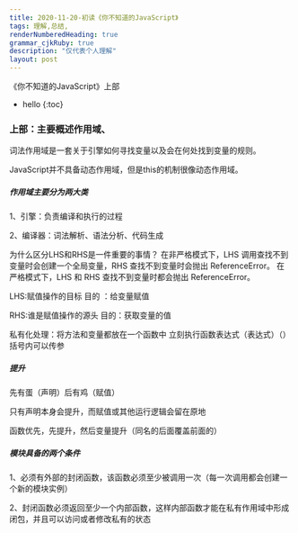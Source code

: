 ```yaml
---
title: 2020-11-20-初读《你不知道的JavaScript》
tags: 理解,总结,
renderNumberedHeading: true
grammar_cjkRuby: true
description: "仅代表个人理解"
layout: post
---
```


《你不知道的JavaScript》上部

* hello
{:toc}

### 上部：主要概述作用域、

词法作用域是一套关于引擎如何寻找变量以及会在何处找到变量的规则。

JavaScript并不具备动态作用域，但是this的机制很像动态作用域。

##### 作用域主要分为两大类

1、引擎：负责编译和执行的过程

2、编译器：词法解析、语法分析、代码生成

为什么区分LHS和RHS是一件重要的事情？
在非严格模式下，LHS 调用查找不到变量时会创建一个全局变量，RHS 查找不到变量时会抛出 ReferenceError。 在严格模式下，LHS 和 RHS 查找不到变量时都会抛出 ReferenceError。

LHS:赋值操作的目标           目的 ：给变量赋值

RHS:谁是赋值操作的源头   目的：获取变量的值

私有化处理：将方法和变量都放在一个函数中
立刻执行函数表达式（表达式）（）括号内可以传参

##### 提升

先有蛋（声明）后有鸡（赋值）

只有声明本身会提升，而赋值或其他运行逻辑会留在原地

函数优先，先提升，然后变量提升（同名的后面覆盖前面的）

##### 模块具备的两个条件

1、必须有外部的封闭函数，该函数必须至少被调用一次（每一次调用都会创建一个新的模块实例）

2、封闭函数必须返回至少一个内部函数，这样内部函数才能在私有作用域中形成闭包，并且可以访问或者修改私有的状态